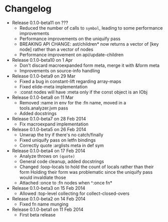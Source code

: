 Changelog
========================================
* Release 0.1.0-beta11 on ???
  * Reduced the number of calls to `symbol`, leading to some performance improvements
  * Performance improvements on the uniquify pass
  * BREAKING API CHANGE: ast/children* now returns a vector of [key node] rather than
    a vector of nodes
  * Performance improvement on api/update-children
* Release 0.1.0-beta10 on 1 Apr
  * Don't discard macroexpanded form meta, merge it with &form meta
  * Improvements on source-info handling
* Release 0.1.0-beta9 on 29 Mar
  * Fixed a bug in constant-lift regarding array-maps
  * Fixed elide-meta implementation
  * :const nodes will have :meta only if the const object is an IObj
* Release 0.1.0-beta8 on 11 Mar
  * Removed :name in env for the :fn name, moved in a tools.analyzer.jvm pass
  * Added docstrings
* Release 0.1.0-beta7 on 28 Feb 2014
  * Fix macroexpand implementation
* Release 0.1.0-beta5 on 26 Feb 2014
  * Unwrap the try if there's no catch/finally
  * Fixed uniquify pass on letfn bindings
  * Correctly quote :arglists meta in def sym
* Release 0.1.0-beta4 on 17 Feb 2014
  * Analyze throws on `(quote)`
  * General code cleanup, added docstrings
  * Changed :loop-locals to hold the count of locals rather than their form
    Holding their form was problematic since the uniquify pass would invaldiate those
  * Attached :once to :fn nodes when ^:once fn*
* Release 0.1.0-beta3 on 15 Feb 2014
  * Allowed :top-level collecting for collect-closed-overs
* Release 0.1.0-beta2 on 14 Feb 2014
  * Fixed fn name munging
* Release 0.1.0-beta1 on 11 Feb 2014
  * First beta release
